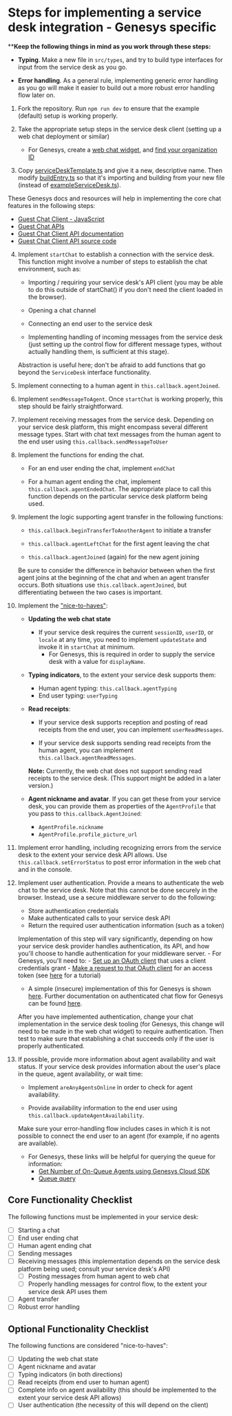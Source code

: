 # Steps for implementing a service desk integration - Genesys specific

****Keep the following things in mind as you work through these steps:**

- **Typing**. Make a new file in `src/types`, and try to build type interfaces for input from the service desk as you go.

- **Error handling**. As a general rule, implementing generic error handling as you go will make it easier to build out a more robust error handling flow later on.

1. Fork the repository. Run `npm run dev` to ensure that the example (default) setup is working properly.

2. Take the appropriate setup steps in the service desk client (setting up a web chat deployment or similar)

    - For Genesys, create a [web chat widget](https://help.mypurecloud.com/articles/create-a-widget-for-web-chat/), and [find your organization ID](https://help.mypurecloud.com/faq/how-do-i-find-my-organization-id/)

3. Copy [serviceDeskTemplate.ts](../src/serviceDesks/serviceDeskTemplate.ts) and give it a new, descriptive name. Then modify [buildEntry.ts](../src/buildEntry.ts) so that it's importing and building from your new file (instead of [exampleServiceDesk.ts](../src/serviceDesks/exampleServiceDesk.ts)).

These Genesys docs and resources will help in implementing the core chat features in the following steps:

- [Guest Chat Client - JavaScript](https://developer.mypurecloud.com/api/rest/client-libraries/javascript-guest/index.html)
- [Guest Chat APIs](https://developer.mypurecloud.com/api/webchat/guestchat.html)
- [Guest Chat Client API documentation](https://developer.mypurecloud.com/api/rest/client-libraries/javascript-guest/WebChatApi.html)
- [Guest Chat Client API source code](https://github.com/MyPureCloud/purecloud-guest-chat-client-javascript/blob/9599e33609a87358671532b10e53fad24e592373/build/src/purecloud-guest-chat-client/api/WebChatApi.js)

4. Implement `startChat` to establish a connection with the service desk. This function might involve a number of steps to establish the chat environment, such as:

    - Importing / requiring your service desk's API client (you may be able to do this outside of startChat() if you don't need the client loaded in the browser).

    - Opening a chat channel

    - Connecting an end user to the service desk

    - Implementing handling of incoming messages from the service desk (just setting up the control flow for different message types, without actually handling them, is sufficient at this stage).

    Abstraction is useful here; don't be afraid to add functions that go beyond the `ServiceDesk` interface functionality.

5. Implement connecting to a human agent in `this.callback.agentJoined`.

6. Implement `sendMessageToAgent`. Once `startChat` is working properly, this step should be fairly straightforward.

7. Implement receiving messages from the service desk. Depending on your service desk platform, this might encompass several different message types. Start with chat text messages from the human agent to the end user using `this.callback.sendMessageToUser`

8. Implement the functions for ending the chat.

    - For an end user ending the chat, implement `endChat`

    - For a human agent ending the chat, implement `this.callback.agentEndedChat`. The appropriate place to call this function depends on the particular service desk platform being used.

9. Implement the logic supporting agent transfer in the following functions:

    - `this.callback.beginTransferToAnotherAgent` to initiate a transfer

    - `this.callback.agentLeftChat` for the first agent leaving the chat

    - `this.callback.agentJoined` (again) for the new agent joining

    Be sure to consider the difference in behavior between when the first agent joins at the beginning of the chat and when an agent transfer occurs. Both situations use `this.callback.agentJoined`, but differentiating between the two cases is important.

10. Implement the ["nice-to-haves"](#optional-functionality-checklist):

    - **Updating the web chat state**

        - If your service desk requires the current `sessionID`, `userID`, or `locale` at any time, you need to implement `updateState` and invoke it in `startChat` at minimum.
            - For Genesys, this is required in order to supply the service desk with a value for `displayName`.

    - **Typing indicators**, to the extent your service desk supports them:
        - Human agent typing: `this.callback.agentTyping`
        - End user typing: `userTyping`

    - **Read receipts**:

        - If your service desk supports reception and posting of read receipts from the end user, you can implement `userReadMessages`.

        - If your service desk supports sending read receipts from the human agent, you can implement `this.callback.agentReadMessages`.

        **Note:** Currently, the web chat does not support sending read receipts to the service desk. (This support might be added in a later version.)

    - **Agent nickname and avatar**. If you can get these from your service desk, you can provide them as properties of the `AgentProfile` that you pass to `this.callback.AgentJoined`:

        - `AgentProfile.nickname`
        - `AgentProfile.profile_picture_url`

11. Implement error handling, including recognizing errors from the service desk to the extent your service desk API allows. Use `this.callback.setErrorStatus` to post error information in the web chat and in the console.

12. Implement user authentication. Provide a means to authenticate the web chat to the service desk. Note that this cannot be done securely in the browser. Instead, use a secure middleware server to do the following:

    - Store authentication credentials
    - Make authenticated calls to your service desk API
    - Return the required user authentication information (such as a token)

    Implementation of this step will vary significantly, depending on how your service desk provider handles authentication, its API, and how you'll choose to handle authentication for your middleware server.
        - For Genesys, you'll need to:
            - [Set up an OAuth client](https://help.mypurecloud.com/articles/create-an-oauth-client/) that uses a client credentials grant
            - [Make a request to that OAuth client](https://developer.mypurecloud.com/api/rest/authorization/use-client-credentials.html) for an access token (see [here](https://developer.mypurecloud.com/api/tutorials/oauth-client-credentials/?language=nodejs&step=1) for a tutorial)

    - A simple (insecure) implementation of this for Genesys is shown [here](https://github.ibm.com/Ryan-Glassman/genesys-purecloud/tree/master/example-server). Further documentation on authenticated chat flow for Genesys can be found [here](https://developer.mypurecloud.com/api/webchat/authenticated-chat.html).

    After you have implemented authentication, change your chat implementation in the service desk tooling (for Genesys, this change will need to be made in the web chat widget) to require authentication. Then test to make sure that establishing a chat succeeds only if the user is properly authenticated.

13. If possible, provide more information about agent availability and wait status. If your service desk provides information about the user's place in the queue, agent availability, or wait time:

    - Implement `areAnyAgentsOnline` in order to check for agent availability.

    - Provide availability information to the end user using `this.callback.updateAgentAvailability`.

    Make sure your error-handling flow includes cases in which it is not possible to connect the end user to an agent (for example, if no agents are available).

    - For Genesys, these links will be helpful for querying the queue for information:
        - [Get Number of On-Queue Agents using Genesys Cloud SDK](https://developer.mypurecloud.com/api/tutorials/number-of-agent-in-queue/?language=python&step=1)
        - [Queue query](https://developer.mypurecloud.com/api/rest/v2/analytics/queue.html)

## Core Functionality Checklist

The following functions must be implemented in your service desk:

- [ ] Starting a chat
- [ ] End user ending chat
- [ ] Human agent ending chat
- [ ] Sending messages
- [ ] Receiving messages (this implementation depends on the service desk platform being used; consult your service desk's API)
  - [ ] Posting messages from human agent to web chat
  - [ ] Properly handling messages for control flow, to the extent your service desk API uses them
- [ ] Agent transfer
- [ ] Robust error handling

## Optional Functionality Checklist

The following functions are considered "nice-to-haves":

- [ ] Updating the web chat state
- [ ] Agent nickname and avatar
- [ ] Typing indicators (in both directions)
- [ ] Read receipts (from end user to human agent)
- [ ] Complete info on agent availability (this should be implemented to the extent your service desk API allows)
- [ ] User authentication (the necessity of this will depend on the client)
